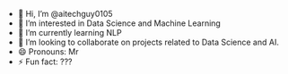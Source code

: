 - 👋 Hi, I’m @aitechguy0105
- 👀 I’m interested in Data Science and Machine Learning
- 🌱 I’m currently learning NLP
- 💞️ I’m looking to collaborate on projects related to Data Science and AI.
- 😄 Pronouns: Mr
- ⚡ Fun fact: ???

<!---
aitechguy0105/aitechguy0105 is a ✨ special ✨ repository because its `README.md` (this file) appears on your GitHub profile.
You can click the Preview link to take a look at your changes.
--->
